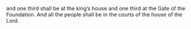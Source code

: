and one third shall be at the king’s house and one third at the Gate of the Foundation. And all the people shall be in the courts of the house of the Lord.
